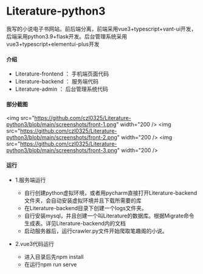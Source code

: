 # Literature-python3
我写的小说电子书网站。前后端分离，前端采用vue3+typescript+vant-ui开发，后端采用python3.9+flask开发。后台管理系统采用vue3+typescript+elementui-plus开发


#### 介绍

* Literature-frontend ： 手机端页面代码
* Literature-backend ： 服务端代码
* Literature-admin ： 后台管理系统代码

#### 部分截图

<img src="https://github.com/czl0325/Literature-python3/blob/main/screenshots/front-1.png" width="200 />
<img src="https://github.com/czl0325/Literature-python3/blob/main/screenshots/front-2.png" width="200 />
<img src="https://github.com/czl0325/Literature-python3/blob/main/screenshots/front-3.png" width="200 />

#### 运行

* 1.服务端运行

  * 自行创建python虚拟环境，或者用pycharm直接打开Literature-backend文件夹，会自动安装虚拟环境并且下载所需要的库
  * 在Literature-backend目录下创建一个logs文件夹。
  * 自行安装mysql，并且创建一个叫Literature的数据库。根据Migrate命令生成表。详见Literature-backend内的文档
  * 启动服务器后，运行crawler.py文件开始爬取笔趣阁的小说。


* 2.vue3代码运行

  * 进入目录后先npm install
  * 在运行npm run serve
